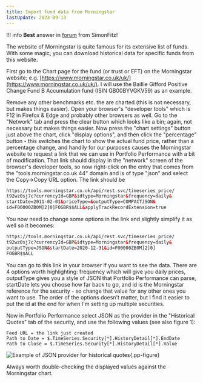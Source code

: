 ```yaml
---
title: Import fund data from Morningstar
lastUpdate: 2023-09-13
---
```

!!! info
    **Best** answer in [forum](https://forum.portfolio-performance.info/t/import-fund-data-from-morningstar/14516) from SimonFitz!

The website of Morningstar is quite famous for its extensive list of funds. With some magic, you can download historical data for specific funds from this website.

First go to the Chart page for the fund (or trust or EFT) on the Morningstar website; e.g. [https://www.morningstar.co.uk/uk/](https://www.morningstar.co.uk/uk/). I will use the Baillie Gifford Positive Change Fund B Accumulation fund (ISIN GB00BYVGKV59) as an example.

Remove any other benchmarks etc. the are charted (this is not necessary, but makes things easier). Open your browser's "developer tools" which is F12 in Firefox & Edge and probably other browsers as well. Go to the "Network" tab and press the clear button which looks like a bin; again, not necessary but makes things easier. Now press the "chart settings" button just above the chart, click "display options", and then click the "percentage" button - this switches the chart to show the actual fund price, rather than a percentage change, and handily for our purposes causes the Morningstar website to request a link that we can use in Portfolio Performance with a bit of modification. That link should display in the "network" screen of the browser's developer tools, so now right-click on the entry that comes from the "tools.morningstar.co.uk 44" domain and is of type "json" and select the Copy->Copy URL option. The link should be

``` html
https://tools.morningstar.co.uk/api/rest.svc/timeseries_price/
t92wz0sj7c?currencyId=GBP&idtype=Morningstar&frequency=daily&
startDate=2011-02-01&priceType=&outputType=COMPACTJSON&
id=F00000ZB0M]2]0]FOGBR$$ALL&applyTrackRecordExtension=true
```
You now need to change some options in the link and slightly simplify it as well so it becomes:

``` html
https://tools.morningstar.co.uk/api/rest.svc/timeseries_price/
t92wz0sj7c?currencyId=GBP&idtype=Morningstar&frequency=daily&
outputType=JSON&startDate=2020-12-31&id=F00000ZB0M]2]0]
FOGBR$$ALL
```

You can go to this link in your browser if you want to see the data. There are 4 options worth highlighting: frequency which will give you daily prices, outputType gives you a style of JSON that Portfolio Performance can parse, startDate lets you choose how far back to go, and id is the Morningstar reference for the security - so change that value for any other ones you want to use. The order of the options doesn't matter, but I find it easier to put the id at the end for when I'm setting up multiple securities.

Now in Portfolio Performance select JSON as the provider in the "Historical Quotes" tab of the security, and use the following values (see also figure 1):

```
Feed URL = the link just created
Path to Date = $.TimeSeries.Security[*].HistoryDetail[*].EndDate
Path to Close = $.TimeSeries.Security[*].HistoryDetail[*].Value
```

![Example of JSON provider for historical quotes](../images/morningstar.png){.pp-figure}

Always worth double-checking the displayed values against the Morningstar chart.
